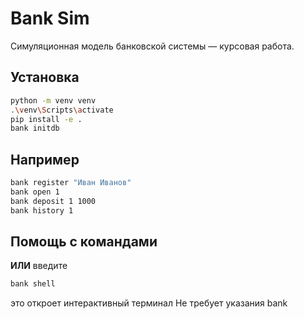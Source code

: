 
# Bank Sim 

Симуляционная модель банковской системы — курсовая работа.

## Установка

```bash
python -m venv venv
.\venv\Scripts\activate
pip install -e .
bank initdb
```

## Например

```bash
bank register "Иван Иванов"
bank open 1
bank deposit 1 1000
bank history 1
```
## Помощь с командами
**ИЛИ**
введите
```bash
bank shell
```
это откроет интерактивный терминал
Не требует указания bank


